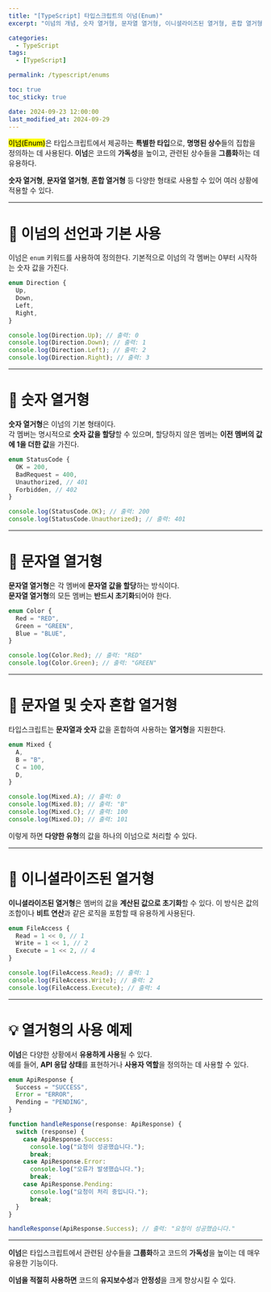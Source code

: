 ```yaml
---
title: "[TypeScript] 타입스크립트의 이넘(Enum)"
excerpt: "이넘의 개념, 숫자 열거형, 문자열 열거형, 이니셜라이즈된 열거형, 혼합 열거형, 사용 예제"

categories:
  - TypeScript
tags:
  - [TypeScript]

permalink: /typescript/enums

toc: true
toc_sticky: true

date: 2024-09-23 12:00:00
last_modified_at: 2024-09-29
---
```


<mark>이넘(Enum)</mark>은 타입스크립트에서 제공하는 **특별한 타입**으로, **명명된 상수**들의 집합을 정의하는 데 사용된다. **이넘**은 코드의 **가독성**을 높이고, 관련된 상수들을 **그룹화**하는 데 유용하다.

**숫자 열거형**, **문자열 열거형**, **혼합 열거형** 등 다양한 형태로 사용할 수 있어 여러 상황에 적용할 수 있다.

---

# 🚀 이넘의 선언과 기본 사용

이넘은 `enum` 키워드를 사용하여 정의한다. 기본적으로 이넘의 각 멤버는 0부터 시작하는 숫자 값을 가진다.

```typescript
enum Direction {
  Up,
  Down,
  Left,
  Right,
}

console.log(Direction.Up); // 출력: 0
console.log(Direction.Down); // 출력: 1
console.log(Direction.Left); // 출력: 2
console.log(Direction.Right); // 출력: 3
```

---

# 🔢 숫자 열거형

**숫자 열거형**은 이넘의 기본 형태이다.  
각 멤버는 명시적으로 **숫자 값을 할당**할 수 있으며, 할당하지 않은 멤버는 **이전 멤버의 값에 1을 더한 값**을 가진다.

```typescript
enum StatusCode {
  OK = 200,
  BadRequest = 400,
  Unauthorized, // 401
  Forbidden, // 402
}

console.log(StatusCode.OK); // 출력: 200
console.log(StatusCode.Unauthorized); // 출력: 401
```

---

# 🎨 문자열 열거형

**문자열 열거형**은 각 멤버에 **문자열 값을 할당**하는 방식이다.  
**문자열 열거형**의 모든 멤버는 **반드시 초기화**되어야 한다.

```typescript
enum Color {
  Red = "RED",
  Green = "GREEN",
  Blue = "BLUE",
}

console.log(Color.Red); // 출력: "RED"
console.log(Color.Green); // 출력: "GREEN"
```

---

# 🔀 문자열 및 숫자 혼합 열거형

타입스크립트는 **문자열과 숫자** 값을 혼합하여 사용하는 **열거형**을 지원한다.

```typescript
enum Mixed {
  A,
  B = "B",
  C = 100,
  D,
}

console.log(Mixed.A); // 출력: 0
console.log(Mixed.B); // 출력: "B"
console.log(Mixed.C); // 출력: 100
console.log(Mixed.D); // 출력: 101
```

이렇게 하면 **다양한 유형**의 값을 하나의 이넘으로 처리할 수 있다.

---

# 🧮 이니셜라이즈된 열거형

**이니셜라이즈된 열거형**은 멤버의 값을 **계산된 값으로 초기화**할 수 있다. 이 방식은 값의 조합이나 **비트 연산**과 같은 로직을 포함할 때 유용하게 사용된다.

```typescript
enum FileAccess {
  Read = 1 << 0, // 1
  Write = 1 << 1, // 2
  Execute = 1 << 2, // 4
}

console.log(FileAccess.Read); // 출력: 1
console.log(FileAccess.Write); // 출력: 2
console.log(FileAccess.Execute); // 출력: 4
```

---

# 💡 열거형의 사용 예제

**이넘**은 다양한 상황에서 **유용하게 사용**될 수 있다.  
예를 들어, **API 응답 상태**를 표현하거나 **사용자 역할**을 정의하는 데 사용할 수 있다.

```typescript
enum ApiResponse {
  Success = "SUCCESS",
  Error = "ERROR",
  Pending = "PENDING",
}

function handleResponse(response: ApiResponse) {
  switch (response) {
    case ApiResponse.Success:
      console.log("요청이 성공했습니다.");
      break;
    case ApiResponse.Error:
      console.log("오류가 발생했습니다.");
      break;
    case ApiResponse.Pending:
      console.log("요청이 처리 중입니다.");
      break;
  }
}

handleResponse(ApiResponse.Success); // 출력: "요청이 성공했습니다."
```

---

**이넘**은 타입스크립트에서 관련된 상수들을 **그룹화**하고 코드의 **가독성**을 높이는 데 매우 유용한 기능이다.

**이넘을 적절히 사용하면** 코드의 **유지보수성**과 **안정성**을 크게 향상시킬 수 있다.
